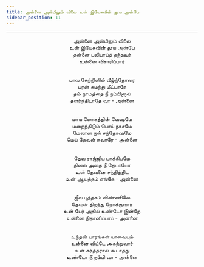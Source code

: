 ```yaml
---
title: அன்னை அன்பிலும் விலை உன் இயேசுவின் தூய அன்பே
sidebar_position: 11
---
```


---
<center>
அன்னை அன்பிலும் விலை<br/>
உன் இயேசுவின் தூய அன்பே<br/>
தன்னை பலியாய்த் தந்தவர்<br/>
உன்னை விசாரிப்பார்<br/><br/>

பாவ சேற்றினில் வீழ்ந்தோரை<br/>
பரன் சுமந்து மீட்டாரே<br/>
தம் நாமத்தை நீ நம்பினால்<br/>
தளர்ந்திடாதே வா                - அன்னை<br/><br/>

மாய லோகத்தின் வேஷமே<br/>
மறைந்திடும் பொய் நாசமே<br/>
மேலான நல் சந்தோஷமே<br/>
மெய் தேவன் ஈவாரே                - அன்னை<br/><br/>

தேவ ராஜ்ஜிய பாக்கியமே<br/>
தினம் அதை நீ தேடாயோ<br/>
உன் தேவனை சந்தித்திட<br/>
உன் ஆயத்தம் எங்கே            - அன்னை<br/><br/>

ஜீவ புத்தகம் விண்ணிலே<br/>
தேவன் திறந்து நோக்குவார்<br/>
உன் பேர் அதில் உண்டோ இன்றே<br/>
உன்னை நிதானிப்பாய்            - அன்னை<br/><br/>

உந்தன் பாரங்கள் யாவையும்<br/>
உன்னை விட்டே அகற்றுவார்<br/>
உன் கர்த்தரால் கூடாதது<br/>
உண்டோ நீ நம்பி வா                - அன்னை
</center>